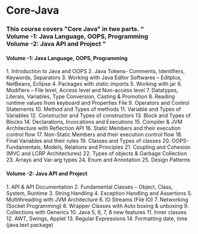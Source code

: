 # Core-Java
<h3>This course covers "Core Java" in two parts. 
 <q><br>Volume -1: Java Language, OOPS, Programming
 <br>Volume -2: Java API and Project </h3>

<h4>Volume -1: Java Language, OOPS, Programming</h4>
1.	Introduction to Java and OOPS
2.	Java Tokens- Comments, Identifiers, Keywords, Separators
3.	Working with Java Editor Softwares – Editplus, NetBeans, Eclipse
4.	Packages with static imports
5.	Working with jar
6.	Modifiers – File level, Access level and Non-access level
7.	Datatypes, Literals, Variables, Type Conversion, Casting & Promotion
8.	Reading runtime values from keyboard and Properties File
9.	Operators and Control Statements
10.	Method and Types of methods
11.	Variable and Types of Variables
12.	Constructor and Types of constructors
13.	Block and Types of Blocks
14.	Declarations, Invocations and Executions
15.	Compiler & JVM Architecture with Reflection API
16.	Static Members and their execution control flow
17.	Non-Static Members and their execution control flow
18.	Final Variables and their rules
19.	Classes and Types of classes
20.	OOPS- Fundamentals, Models, Relations and Principles
21.	Coupling and Cohesion (MVC and LCRP Architectures)
22.	Types of objects & Garbage Collection
23.	Arrays and Var-arg types
24.	Enum and Annotation
25.	Design Patterns
<h4>Volume -2: Java API and Project </h4>
1.	API & API Documentation
2.	Fundamental Classes – Object, Class, System, Runtime
3.	String Handling
4.	Exception Handling and Assertions
5.	Multithreading with JVM Architecture
6.	IO Streams (File IO)
7.	Networking (Socket Programming)
8.	Wrapper Classes with Auto boxing & unboxing
9.	Collections with Generics
10.	Java 5, 6, 7, 8 new features
11.	Inner classes
12.	AWT, Swings, Applet
13.	Regular Expressions
14.	Formatting date, time (java.text package)
